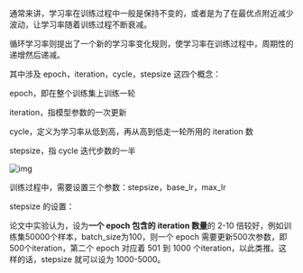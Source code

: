 通常来讲，学习率在训练过程中一般是保持不变的，或者是为了在最优点附近减少波动，让学习率随着训练过程不断衰减。

循环学习率则提出了一个新的学习率变化规则，使学习率在训练过程中，周期性的递增然后递减。

其中涉及 epoch，iteration，cycle，stepsize 这四个概念：

epoch，即在整个训练集上训练一轮

iteration，指模型参数的一次更新

cycle，定义为学习率从低到高，再从高到低走一轮所用的 iteration 数

stepsize，指 cycle 迭代步数的一半



![img](https://app.yinxiang.com/shard/s53/res/15110dfb-ecd8-4382-a66b-77b94cd32d3b.png)

训练过程中，需要设置三个参数：stepsize，base_lr，max_lr

stepsize 的设置：

论文中实验认为，设为**一个 epoch 包含的 iteration 数量**的 2-10 倍较好，例如训练集50000个样本，batch_size为100，则一个 epoch 需要更新500次参数，即500个iteration，第二个 epoch 对应着 501 到 1000 个iteration，以此类推。这样的话，stepsize 就可以设为 1000-5000。

